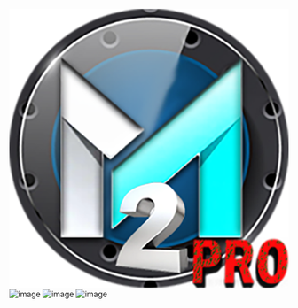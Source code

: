 ![image](https://github.com/Area51Crew/OB-M2-Browning/blob/main/glass_icon_m2_pro_def_512.png)
![image](https://github.com/Area51Crew/OB-M2-Browning/blob/main/screenshot_20221225_084151.jpg)
![image](https://github.com/Area51Crew/OB-M2-Browning/blob/main/photo_2022-11-13_00-23-40.jpg)
![image](https://github.com/Area51Crew/OB-M2-Browning/blob/main/photo_2022-11-13_00-30-00.jpg)

